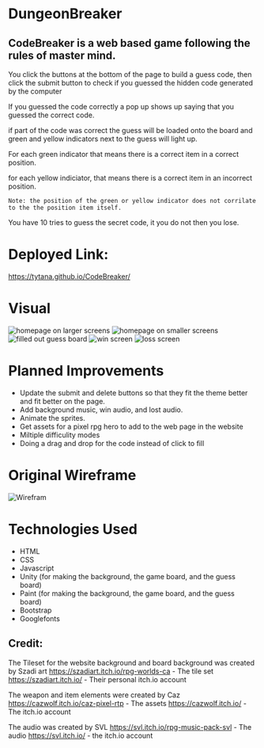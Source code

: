 # DungeonBreaker

## CodeBreaker is a web based game following the rules of master mind.
    
You click the buttons at the bottom of the page to build a guess code, then click the submit button to check if you guessed the hidden code generated by the computer 

If you guessed the code correctly a pop up shows up saying that you guessed the correct code.

if part of the code was correct the guess will be loaded onto the board and green and yellow indicators next to the guess will light up.

For each green indicator that means there is a correct item in a correct position.

for each yellow indiciator, that means there is a correct item in an incorrect position.

    Note: the position of the green or yellow indicator does not corrilate to the the position item itself.

You have 10 tries to guess the secret code, it you do not then you lose.

# Deployed Link:

https://tytana.github.io/CodeBreaker/

# Visual

![homepage on larger screens](https://i.imgur.com/TpCZ1dv.png)
![homepage on smaller screens](https://i.imgur.com/ArHBT02.png)
![filled out guess board](https://i.imgur.com/12tF7jE.png)
![win screen](https://i.imgur.com/Gc9eUNM.png)
![loss screen](https://i.imgur.com/38rxEPV.png)


# Planned Improvements

* Update the submit and delete buttons so that they fit the theme better and fit better on the page.
* Add background music, win audio, and lost audio.
* Animate the sprites.
* Get assets for a pixel rpg hero to add to the web page in the website
* Miltiple difficulity modes
* Doing a drag and drop for the code instead of click to fill

# Original Wireframe

![Wirefram](https://i.imgur.com/CrvTyH0.png)

# Technologies Used

* HTML
* CSS
* Javascript
* Unity (for making the background, the game board, and the guess board)
* Paint (for making the background, the game board, and the guess board)
* Bootstrap
* Googlefonts


## Credit: 
The Tileset for the website background and board background was created by Szadi art
https://szadiart.itch.io/rpg-worlds-ca - The tile set
https://szadiart.itch.io/ - Their personal itch.io account

The weapon and item elements were created by Caz
https://cazwolf.itch.io/caz-pixel-rtp - The assets
https://cazwolf.itch.io/ - The itch.io account

The audio was created by SVL
https://svl.itch.io/rpg-music-pack-svl - The audio
https://svl.itch.io/ - the itch.io account